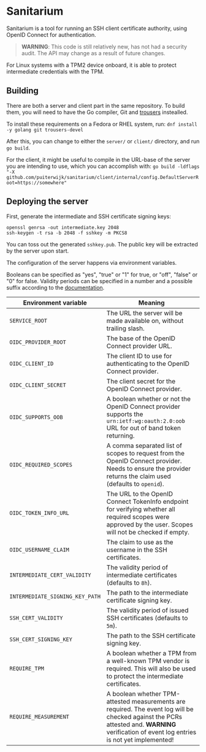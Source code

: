 # Sanitarium

Sanitarium is a tool for running an SSH client certificate authority, using OpenID Connect for authentication.

> **WARNING**: This code is still relatively new, has not had a security audit. The API may change as a result of future changes.

For Linux systems with a TPM2 device onboard, it is able to protect intermediate credentials with the TPM.


## Building

There are both a server and client part in the same repository.
To build them, you will need to have the Go compiler, Git and [trousers](http://trousers.sourceforge.net/) instealled.

To install these requirements on a Fedora or RHEL system, run: `dnf install -y golang git trousers-devel`

After this, you can change to either the `server/` or `client/` directory, and run `go build`.

For the client, it might be useful to compile in the URL-base of the server you are intending to use, which you can accomplish with:
`go build -ldflags "-X github.com/puiterwijk/sanitarium/client/internal/config.DefaultServerRoot=https://somewhere"`


## Deploying the server

First, generate the intermediate and SSH certificate signing keys:

```
openssl genrsa -out intermediate.key 2048
ssh-keygen -t rsa -b 2048 -f sshkey -m PKCS8
```

You can toss out the generated `sshkey.pub`. The public key will be extracted by the server upon start.

The configuration of the server happens via environment variables.

Booleans can be specified as "yes", "true" or "1" for true, or "off", "false" or "0" for false.
Validity periods can be specified in a number and a possible suffix according to the [documentation](https://golang.org/pkg/time/#ParseDuration).

| Environment variable   | Meaning |
|------------------------|---------|
| `SERVICE_ROOT`         | The URL the server will be made available on, without trailing slash. |
| `OIDC_PROVIDER_ROOT`   | The base of the OpenID Connect provider URL. |
| `OIDC_CLIENT_ID`       | The client ID to use for authenticating to the OpenID Connect provider. |
| `OIDC_CLIENT_SECRET`   | The client secret for the OpenID Connect provider. |
| `OIDC_SUPPORTS_OOB`    | A boolean whether or not the OpenID Connect provider supports the `urn:ietf:wg:oauth:2.0:oob` URL for out of band token returning. |
| `OIDC_REQUIRED_SCOPES` | A comma separated list of scopes to request from the OpenID Connect provider. Needs to ensure the provider returns the claim used (defaults to `openid`). |
| `OIDC_TOKEN_INFO_URL`  | The URL to the OpenID Connect TokenInfo endpoint for verifying whether all required scopes were approved by the user. Scopes will not be checked if empty. |
| `OIDC_USERNAME_CLAIM`  | The claim to use as the username in the SSH certificates. |
| `INTERMEDIATE_CERT_VALIDITY` | The validity period of intermediate certificates (defaults to `8h`). |
| `INTERMEDIATE_SIGNING_KEY_PATH` | The path to the intermediate certificate signing key. |
| `SSH_CERT_VALIDITY`    | The validity period of issued SSH certificates (defaults to `5m`). |
| `SSH_CERT_SIGNING_KEY` | The path to the SSH certificate signing key. |
| `REQUIRE_TPM`          | A boolean whether a TPM from a well-known TPM vendor is required. This will also be used to protect the intermediate certificates. |
| `REQUIRE_MEASUREMENT`  | A boolean whether TPM-attested measurements are required. The event log will be checked against the PCRs attested and. **WARNING** verification of event log entries is not yet implemented! |
